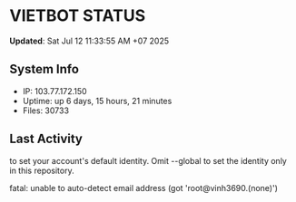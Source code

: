 # VIETBOT STATUS
**Updated**: Sat Jul 12 11:33:55 AM +07 2025

## System Info
- IP: 103.77.172.150
- Uptime: up 6 days, 15 hours, 21 minutes
- Files: 30733

## Last Activity

to set your account's default identity.
Omit --global to set the identity only in this repository.

fatal: unable to auto-detect email address (got 'root@vinh3690.(none)')
